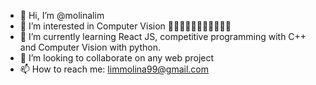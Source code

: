 - 👋 Hi, I’m @molinalim
- 👀 I’m interested in Computer Vision 👀👀👀👀👀👀👀👀👀👀👀
- 🌱 I’m currently learning React JS, competitive programming with C++ and Computer Vision with python.
- 💞️ I’m looking to collaborate on any web project
- 📫 How to reach me: limmolina99@gmail.com

<!---
molinalim/molinalim is a ✨ special ✨ repository because its `README.md` (this file) appears on your GitHub profile.
You can click the Preview link to take a look at your changes.
--->
